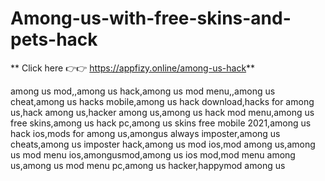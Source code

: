# Among-us-with-free-skins-and-pets-hack

**
Click here 👉👉 https://appfizy.online/among-us-hack**


among us mod,,among us hack,among us mod menu,,among us cheat,among us hacks mobile,among us hack download,hacks for among us,hack among us,hacker among us,among us hack mod menu,among us free skins,among us hack pc,among us skins free mobile 2021,among us hack ios,mods for among us,amongus always imposter,among us cheats,among us imposter hack,among us mod ios,mod among us,among us mod menu ios,amongusmod,among us ios mod,mod menu among us,among us mod menu pc,among us hacker,happymod among us

